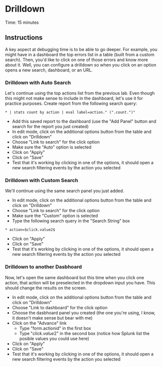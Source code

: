 # Drilldown
Time: 15 minutes

## Instructions
A key aspect at debugging time is to be able to go deeper. For example, you might have in a dashboard the top errors list in a table (built from a custom search). Then, you'd like to click on one of those errors and know more about it. Well, you can configure a drilldown so when you click on an option opens a new search, dashboard, or an URL.

### Drilldown with Auto Search
Let's continue using the top actions list from the previous lab. Even though this might not make sense to include in the dashboard, let's use it for practice purposes. Create report from the following search query:

```
* | stats count by action | eval label=action." (".count.")"
```

- Add this saved report to the dashboard (use the "Add Panel" button and search for the report you just created)
- In edit mode, click on the additional options button from the table and click on "Drilldown"
- Choose "Link to search" for the click option
- Make sure the "Auto" option is selected
- Click on "Apply"
- Click on "Save"
- Test that it's working by clicking in one of the options, it should open a new search filtering events by the action you selected

### Drilldown with Custom Search
We'll continue using the same search panel you just added.

- In edit mode, click on the additional options button from the table and click on "Drilldown"
- Choose "Link to search" for the click option
- Make sure the "Custom" option is selected
- Type the following search query in the "Search String" box

```
* action=$click.value2$
```

- Click on "Apply"
- Click on "Save"
- Test that it's working by clicking in one of the options, it should open a new search filtering events by the action you selected

### Drilldown to another Dasbhoard
Now, let's open the same dashboard but this time when you click one action, that action will be preselected in the dropdown input you have. This should change the results on the screen.

- In edit mode, click on the additional options button from the table and click on "Drilldown"
- Choose "Link to dashboard" for the click option
- Choose the dasbhoard panel you created (the one you're using, I know, it doesn't make sense but bear with me)
- Click on the "Advance" link
    - Type "form.actionid" in the first box
    - Type "$click.value2$" in the second box (notice how Splunk list the posible values you could use here)
- Click on "Apply"
- Click on "Save"
- Test that it's working by clicking in one of the options, it should open a new search filtering events by the action you selected